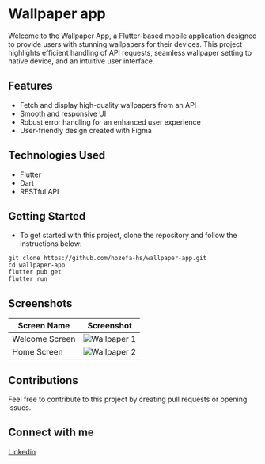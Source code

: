 # Wallpaper app
Welcome to the Wallpaper App, a Flutter-based mobile application designed to provide users with stunning wallpapers for their devices. This project highlights efficient handling of API requests, seamless wallpaper setting to native device, and an intuitive user interface.

## Features
- Fetch and display high-quality wallpapers from an API
- Smooth and responsive UI
- Robust error handling for an enhanced user experience
- User-friendly design created with Figma

## Technologies Used
- Flutter
- Dart
- RESTful API

## Getting Started
- To get started with this project, clone the repository and follow the instructions below:
```
git clone https://github.com/hozefa-hs/wallpaper-app.git
cd wallpaper-app
flutter pub get
flutter run
```

## Screenshots

| Screen Name | Screenshot |
| --- | --- |
| Welcome Screen | ![Wallpaper 1](https://github.com/user-attachments/assets/5ed2712e-291d-4c7c-bbb4-5469eda41b87) |
| Home Screen | ![Wallpaper 2](https://github.com/user-attachments/assets/d3311acd-91a4-43e1-80ca-35e6deb5a7c5) |


## Contributions
Feel free to contribute to this project by creating pull requests or opening issues.


## Connect with me
[Linkedin]([url](https://www.linkedin.com/in/hozefa-sailanawala/))






